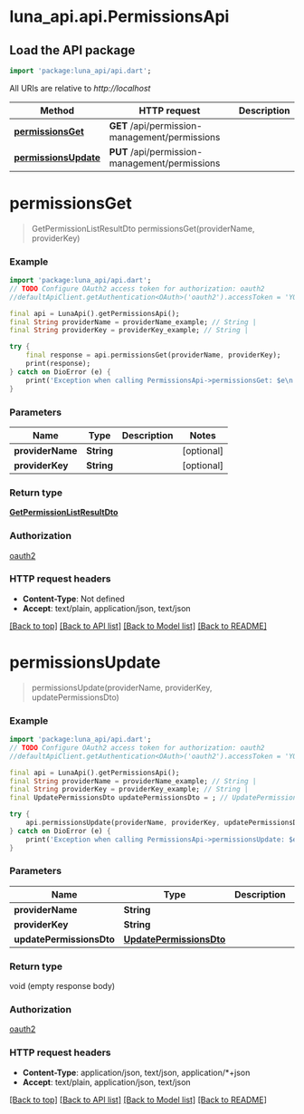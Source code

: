 # luna_api.api.PermissionsApi

## Load the API package
```dart
import 'package:luna_api/api.dart';
```

All URIs are relative to *http://localhost*

Method | HTTP request | Description
------------- | ------------- | -------------
[**permissionsGet**](PermissionsApi.md#permissionsget) | **GET** /api/permission-management/permissions | 
[**permissionsUpdate**](PermissionsApi.md#permissionsupdate) | **PUT** /api/permission-management/permissions | 


# **permissionsGet**
> GetPermissionListResultDto permissionsGet(providerName, providerKey)



### Example
```dart
import 'package:luna_api/api.dart';
// TODO Configure OAuth2 access token for authorization: oauth2
//defaultApiClient.getAuthentication<OAuth>('oauth2').accessToken = 'YOUR_ACCESS_TOKEN';

final api = LunaApi().getPermissionsApi();
final String providerName = providerName_example; // String | 
final String providerKey = providerKey_example; // String | 

try {
    final response = api.permissionsGet(providerName, providerKey);
    print(response);
} catch on DioError (e) {
    print('Exception when calling PermissionsApi->permissionsGet: $e\n');
}
```

### Parameters

Name | Type | Description  | Notes
------------- | ------------- | ------------- | -------------
 **providerName** | **String**|  | [optional] 
 **providerKey** | **String**|  | [optional] 

### Return type

[**GetPermissionListResultDto**](GetPermissionListResultDto.md)

### Authorization

[oauth2](../README.md#oauth2)

### HTTP request headers

 - **Content-Type**: Not defined
 - **Accept**: text/plain, application/json, text/json

[[Back to top]](#) [[Back to API list]](../README.md#documentation-for-api-endpoints) [[Back to Model list]](../README.md#documentation-for-models) [[Back to README]](../README.md)

# **permissionsUpdate**
> permissionsUpdate(providerName, providerKey, updatePermissionsDto)



### Example
```dart
import 'package:luna_api/api.dart';
// TODO Configure OAuth2 access token for authorization: oauth2
//defaultApiClient.getAuthentication<OAuth>('oauth2').accessToken = 'YOUR_ACCESS_TOKEN';

final api = LunaApi().getPermissionsApi();
final String providerName = providerName_example; // String | 
final String providerKey = providerKey_example; // String | 
final UpdatePermissionsDto updatePermissionsDto = ; // UpdatePermissionsDto | 

try {
    api.permissionsUpdate(providerName, providerKey, updatePermissionsDto);
} catch on DioError (e) {
    print('Exception when calling PermissionsApi->permissionsUpdate: $e\n');
}
```

### Parameters

Name | Type | Description  | Notes
------------- | ------------- | ------------- | -------------
 **providerName** | **String**|  | [optional] 
 **providerKey** | **String**|  | [optional] 
 **updatePermissionsDto** | [**UpdatePermissionsDto**](UpdatePermissionsDto.md)|  | [optional] 

### Return type

void (empty response body)

### Authorization

[oauth2](../README.md#oauth2)

### HTTP request headers

 - **Content-Type**: application/json, text/json, application/*+json
 - **Accept**: text/plain, application/json, text/json

[[Back to top]](#) [[Back to API list]](../README.md#documentation-for-api-endpoints) [[Back to Model list]](../README.md#documentation-for-models) [[Back to README]](../README.md)

